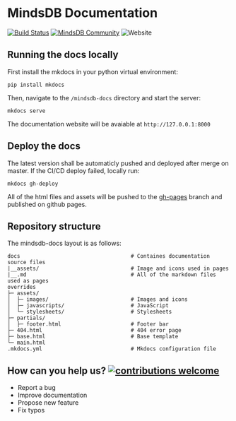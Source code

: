 # MindsDB Documentation
[![Build Status](https://travis-ci.org/mindsdb/mindsdb-docs.svg?branch=master)](https://travis-ci.org/mindsdb/mindsdb-docs)
   <a href="https://community.mindsdb.com/"><img src="https://img.shields.io/discourse/posts?server=https%3A%2F%2Fcommunity.mindsdb.com%2F" alt="MindsDB Community"></a>
  <img alt="Website" src="https://img.shields.io/website?down_color=red&down_message=offline&up_color=green&up_message=online&url=https%3A%2F%2Fdocs.mindsdb.com%2F">

## Running the docs locally

First install the mkdocs in your python virtual environment:
```
pip install mkdocs
```
Then, navigate to the `/mindsdb-docs` directory and start the server:

```
mkdocs serve
```

The documentation website will be avaiable at `http://127.0.0.1:8000`


## Deploy the docs

The latest version shall be automaticly pushed and deployed after merge on master. If the CI/CD deploy failed, locally run:

```
mkdocs gh-deploy
```

All of the html files and assets will be pushed to the [gh-pages](https://github.com/mindsdb/mindsdb-docs/tree/gh-pages) branch and published on github pages.

## Repository structure

The mindsdb-docs layout is as follows:

```
docs                                   # Containes documentation source files
|__assets/                             # Image and icons used in pages
|__.md                                 # All of the markdown files used as pages
overrides
├─ assets/
│  ├─ images/                          # Images and icons
│  ├─ javascripts/                     # JavaScript
│  └─ stylesheets/                     # Stylesheets
├─ partials/
│  ├─ footer.html                      # Footer bar
├─ 404.html                            # 404 error page
├─ base.html                           # Base template
└─ main.html
.mkdocs.yml                            # Mkdocs configuration file
```
## How can you help us? [![contributions welcome](https://img.shields.io/badge/contributions-welcome-brightgreen.svg?style=flat)](https://github.com/mindsdb/mindsdb-docs/issues)

* Report a bug
* Improve documentation
* Propose new feature
* Fix typos

